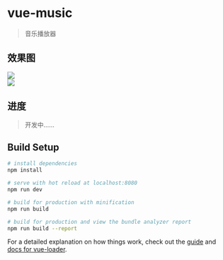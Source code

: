 # vue-music

> 音乐播放器

## 效果图 ##
![](https://github.com/chiqing85/vue-music/blob/master/image/QQ%E5%9B%BE%E7%89%8720190408145832.png?raw=true)
<br/>
![](https://github.com/chiqing85/vue-music/blob/master/image/QQ%E6%88%AA%E5%9B%BE20190408145939.png?raw=true)

## 进度 ##
>开发中……
## Build Setup

``` bash
# install dependencies
npm install

# serve with hot reload at localhost:8080
npm run dev

# build for production with minification
npm run build

# build for production and view the bundle analyzer report
npm run build --report
```

For a detailed explanation on how things work, check out the [guide](http://vuejs-templates.github.io/webpack/) and [docs for vue-loader](http://vuejs.github.io/vue-loader).
